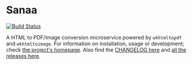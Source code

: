 # Sanaa

[![Build Status](https://travis-ci.org/itskingori/sanaa.svg?branch=master)](https://travis-ci.org/itskingori/sanaa)

A HTML to PDF/Image conversion microservice powered by `wkhtmltopdf` and
`wkhtmltoimage`. For information on installation, usage or development; check
[the project's homepage][homepage]. Also find the [CHANGELOG here][changelog]
and [all the releases here][releases].

[changelog]: https://raw.githubusercontent.com/itskingori/sanaa/master/CHANGELOG.md
[homepage]: https://kingori.co/sanaa
[releases]: https://github.com/itskingori/sanaa/releases
